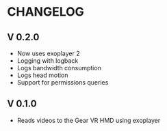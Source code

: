 # CHANGELOG

## V 0.2.0
+ Now uses exoplayer 2
+ Logging with logback
+ Logs bandwidth consumption
+ Logs head motion
+ Support for permissions queries

## V 0.1.0
+ Reads videos to the Gear VR HMD using exoplayer